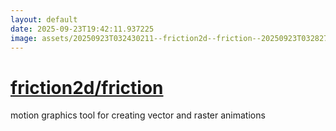 ```yaml
---
layout: default
date: 2025-09-23T19:42:11.937225
image: assets/20250923T032430211--friction2d--friction--20250923T032827270--cropped.png
---
```


# [friction2d/friction](https://github.com/friction2d/friction)

motion graphics tool for creating vector and raster animations
